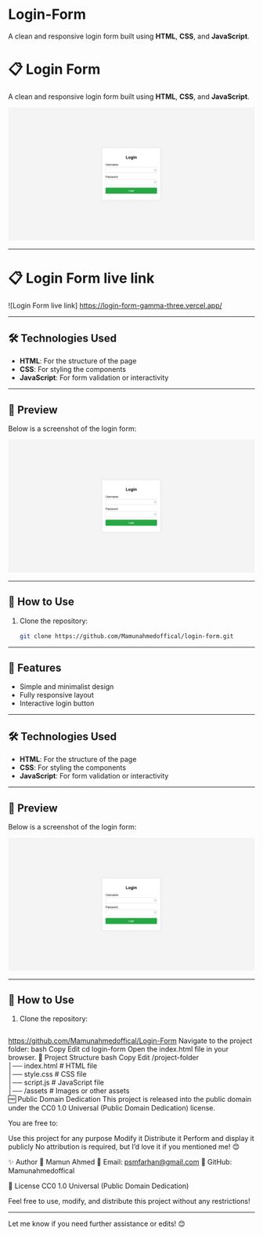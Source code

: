 # Login-Form
A clean and responsive login form built using **HTML**, **CSS**, and **JavaScript**.  
# 📋 Login Form  

A clean and responsive login form built using **HTML**, **CSS**, and **JavaScript**.  

![Login Form Screenshot](./Login-Form.png)

---
# 📋 Login Form live link

![Login Form live link] https://login-form-gamma-three.vercel.app/


---

## 🛠️ Technologies Used  

- **HTML**: For the structure of the page  
- **CSS**: For styling the components  
- **JavaScript**: For form validation or interactivity  

---

## 📸 Preview  

Below is a screenshot of the login form:  

![Login Form](./Login-Form.png)  

---

## 🚀 How to Use  

1. Clone the repository:  
   ```bash
   git clone https://github.com/Mamunahmedoffical/login-form.git


---

## 🌟 Features  

- Simple and minimalist design  
- Fully responsive layout  
- Interactive login button  

---

## 🛠️ Technologies Used  

- **HTML**: For the structure of the page  
- **CSS**: For styling the components  
- **JavaScript**: For form validation or interactivity  

---

## 📸 Preview  

Below is a screenshot of the login form:  

![Login Form](./Login-Form.png)  

---

## 🚀 How to Use  

1. Clone the repository:  
   ```bash
  https://github.com/Mamunahmedoffical/Login-Form
Navigate to the project folder:
bash
Copy
Edit
cd login-form
Open the index.html file in your browser.
🔧 Project Structure
bash
Copy
Edit
/project-folder  
│── index.html        # HTML file  
│── style.css         # CSS file  
│── script.js         # JavaScript file  
│── /assets           # Images or other assets  
🆓 Public Domain Dedication
This project is released into the public domain under the CC0 1.0 Universal (Public Domain Dedication) license.

You are free to:

Use this project for any purpose
Modify it
Distribute it
Perform and display it publicly
No attribution is required, but I’d love it if you mentioned me! 😊

✨ Author
👤 Mamun Ahmed
📧 Email: psmfarhan@gmail.com
🔗 GitHub: Mamunahmedoffical

🌟 License
CC0 1.0 Universal (Public Domain Dedication)

Feel free to use, modify, and distribute this project without any restrictions!



---

Let me know if you need further assistance or edits! 😊
